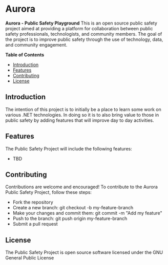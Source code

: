 
# Aurora
**Aurora - Public Safety Playground**
This is an open source public safety project aimed at providing a platform for collaboration between public safety professionals, technologists, and community members. The goal of the project is to improve public safety through the use of technology, data, and community engagement.

**Table of Contents**
* [Introduction](https://github.com/scottwilkos/Aurora/edit/master/README.md#introduction)
* [Features](https://github.com/scottwilkos/Aurora/edit/master/README.md#features)
* [Contributing](https://github.com/scottwilkos/Aurora/edit/master/README.md#contributing)
* [License](https://github.com/scottwilkos/Aurora/edit/master/README.md#license)

## Introduction

The intention of this project is to initially be a place to learn some work on various .NET technologies.  In doing so it is to also bring value to those in public safety by adding features that will improve day to day activities.

## Features

The Public Safety Project will include the following features:

* TBD

## Contributing
Contributions are welcome and encouraged! To contribute to the Aurora Public Safety Project, follow these steps:

* Fork the repository
* Create a new branch: git checkout -b my-feature-branch
* Make your changes and commit them: git commit -m "Add my feature"
* Push to the branch: git push origin my-feature-branch
* Submit a pull request
## License
The Public Safety Project is open source software licensed under the GNU General Public License
